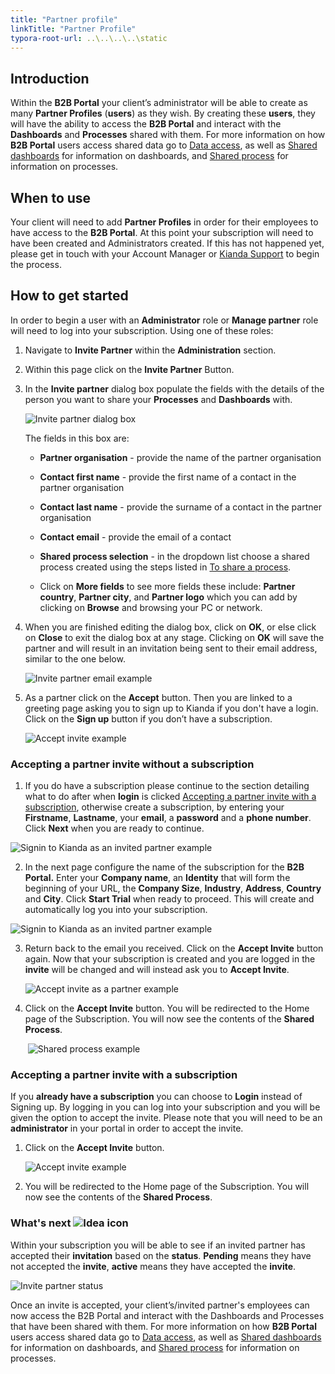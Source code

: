 ```yaml
---
title: "Partner profile"
linkTitle: "Partner Profile"
typora-root-url: ..\..\..\..\static
---
```


## Introduction

Within the **B2B Portal** your client’s administrator will be able to create as many **Partner Profiles** (**users**) as they wish. By creating these **users**, they will have the ability to access the **B2B Portal** and interact with the **Dashboards** and **Processes** shared with them. For more information on how  **B2B Portal** users access shared data go to [Data access](/docs/platform/b2b-portals/data-access/), as well as [Shared dashboards](/docs/platform/b2b-portals/shared-dashboard/) for information on dashboards, and [Shared process](/docs/platform/b2b-portals/shared-process/) for information on processes. 

## When to use

Your client will need to add **Partner Profiles** in order for their employees to have access to the **B2B Portal**. At this point your subscription will need to have been created and Administrators created. If this has not happened yet, please get in touch with your Account Manager or [Kianda Support](mailto:support@kianda.com) to begin the process.

## How to get started

In order to begin a user with an **Administrator** role or **Manage partner** role will need to log into your subscription. Using one of these roles:

1. Navigate to **Invite Partner** within the **Administration** section. 

2. Within this page click on the **Invite Partner** Button. 

3. In the **Invite partner** dialog box populate the fields with the details of the person you want to share your **Processes** and **Dashboards** with.

   ![Invite partner dialog box](/images/invite-partner-dialog.jpg)

   The fields in this box are:

   - **Partner organisation** - provide the name of the partner organisation

   - **Contact first name** - provide the first name of a contact in the partner organisation

   - **Contact last name** - provide the surname of a contact in the partner organisation

   - **Contact email** - provide the email of a contact

   - **Shared process selection** - in the dropdown list choose a shared process created using the steps listed in [To share a process](#to-share-a-process).

   - Click on **More fields** to see more fields these include: **Partner country**, **Partner city**, and **Partner logo** which you can add by clicking on **Browse** and browsing your PC or network.

4. When you are finished editing the dialog box, click on **OK**, or else click on **Close** to exit the dialog box at any stage. Clicking on **OK** will save the partner and will result in an invitation being sent to their email address, similar to the one below.

      ![Invite partner email example](/images/invite-email.jpg) 

5. As a partner click on the **Accept** button. Then you are linked to a greeting page asking you to sign up to Kianda if you don't have a login. Click on the **Sign up** button if you don’t have a subscription.

      ![Accept invite example](/images/invite-partner-greenitr.jpg)



### Accepting a partner invite without a subscription

1. If you do have a subscription please continue to the section detailing what to do after when **login** is clicked [Accepting a partner invite with a subscription](#accepting-a-partner-invite-with-a-subscription), otherwise create a subscription, by entering your **Firstname**, **Lastname**, your **email**, a **password** and a **phone number**. Click **Next** when you are ready to continue.

![Signin to Kianda as an invited partner example](/images/sign-in-partner.jpg)

2. In the next page configure the name of the subscription for the **B2B Portal.** Enter your **Company name**, an **Identity** that will form the beginning of your URL, the **Company Size**, **Industry**, **Address**, **Country** and **City**. Click **Start Trial** when ready to proceed. This will create and automatically log you into your subscription.

![Signin to Kianda as an invited partner example](/images/kianda-partner-signup.jpg)

3. Return back to the email you received. Click on the **Accept Invite** button again. Now that your subscription is created and you are logged in the **invite** will be changed and will instead ask you to **Accept Invite**.

	![Accept invite as a partner example](/images/accept-invite-2.jpg)

4. Click on the **Accept Invite** button. You will be redirected to the Home page of the Subscription. You will now see the contents of the **Shared Process**.

	​					![Shared process example](/images/see-shared-dashboard.jpg) 




### Accepting a partner invite with a subscription

If you **already have a subscription** you can choose to **Login** instead of Signing up. By logging in you can log into your subscription and you will be given the option to accept the invite. Please note that you will need to be an **administrator** in your portal in order to accept the invite.

1. Click on the **Accept Invite** button. 

    ![Accept invite example](/images/invite-partner-greenitr.jpg)

2. You will be redirected to the Home page of the Subscription. You will now see the contents of the **Shared Process**.



### What's next  ![Idea icon](/images/18.png) ###

Within your subscription you will be able to see if an invited partner has accepted their **invitation** based on the **status**. **Pending** means they have not accepted the **invite**, **active** means they have accepted the **invite**.

![Invite partner status](/images/pending-invites.jpg)

Once an invite is accepted, your client’s/invited partner's employees can now access the B2B Portal and interact with the Dashboards and Processes that have been shared with them. For more information on how  **B2B Portal** users access shared data go to [Data access](/docs/platform/b2b-portals/data-access/), as well as [Shared dashboards](/docs/platform/b2b-portals/shared-dashboard/) for information on dashboards, and [Shared process](/docs/platform/b2b-portals/shared-process/) for information on processes. 

